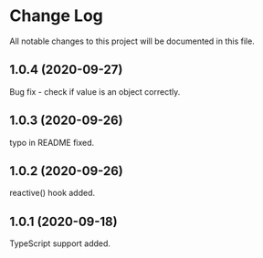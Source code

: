 # Change Log

All notable changes to this project will be documented in this file.

## 1.0.4 (2020-09-27)

Bug fix - check if value is an object correctly.

## 1.0.3 (2020-09-26)

typo in README fixed.

## 1.0.2 (2020-09-26)

reactive() hook added.

## 1.0.1 (2020-09-18)

TypeScript support added.